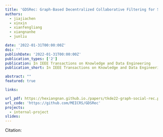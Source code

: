 ```yaml
---
title: 'GDSRec: Graph-Based Decentralized Collaborative Filtering for Social Recommendation'
authors:
  - jiajiachen
  - xinxin
  - xianfengliang
  - xiangnanhe
  - junliu

date: '2022-01-31T00:00:00Z'
doi: ''
publishDate: '2022-01-31T00:00:00Z'
publication_types: ['2']
publication: In IEEE Transactions on Knowledge and Data Engineering 
publication_short: In IEEE Transactions on Knowledge and Data Engineering 

abstract: ""
featured: true

links:

url_pdf: https://hexiangnan.github.io./papers/tkde22-graph-social-rec.pdf
url_code: 'https://github.com/MEICRS/GDSRec'
projects:
  - internal-project
slides:
---
```




Citation:
